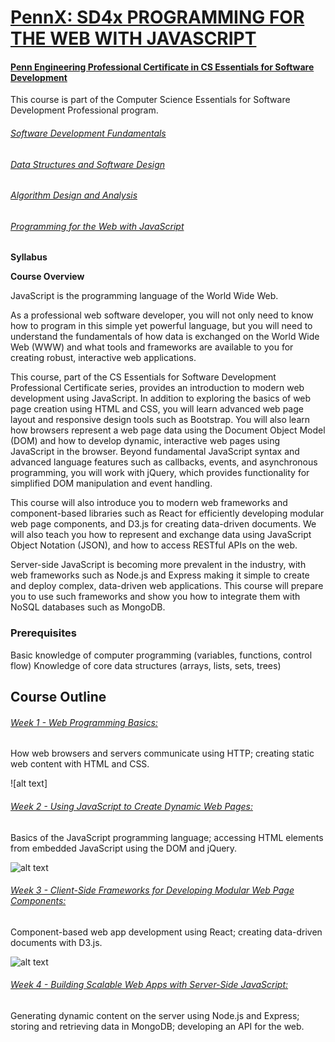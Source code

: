 # [ PennX: SD4x PROGRAMMING FOR THE WEB WITH JAVASCRIPT](https://www.edx.org/course/programming-web-javascript-pennx-sd4x)


#### [Penn Engineering Professional Certificate in CS Essentials for Software Development](https://www.edx.org/professional-certificate/computer-science-essentials-software)

This course is part of the Computer Science Essentials for Software Development Professional program.

###### [Software Development Fundamentals](https://www.edx.org/course/software-development-fundamentals-pennx-sd1x)

###### [Data Structures and Software Design](https://www.edx.org/course/data-structures-software-design-pennx-sd2x)

###### [Algorithm Design and Analysis](https://www.edx.org/course/algorithm-design-analysis-pennx-sd3x)

###### [Programming for the Web with JavaScript](https://www.edx.org/course/programming-web-javascript-pennx-sd4x)


**Syllabus**


**Course Overview**

JavaScript is the programming language of the World Wide Web.

As a professional web software developer, you will not only need to know how to program in this simple yet powerful language, but you will need to understand the fundamentals of how data is exchanged on the World Wide Web (WWW) and what tools and frameworks are available to you for creating robust, interactive web applications.


This course, part of the CS Essentials for Software Development Professional Certificate series, provides an introduction to modern web development using JavaScript. In addition to exploring the basics of web page creation using HTML and CSS, you will learn advanced web page layout and responsive design tools such as Bootstrap. You will also learn how browsers represent a web page data using the Document Object Model (DOM) and how to develop dynamic, interactive web pages using JavaScript in the browser. Beyond fundamental JavaScript syntax and advanced language features such as callbacks, events, and asynchronous programming, you will work with jQuery, which provides functionality for simplified DOM manipulation and event handling.


This course will also introduce you to modern web frameworks and component-based libraries such as React for efficiently developing modular web page components, and D3.js for creating data-driven documents. We will also teach you how to represent and exchange data using JavaScript Object Notation (JSON), and how to access RESTful APIs on the web.


Server-side JavaScript is becoming more prevalent in the industry, with web frameworks such as Node.js and Express making it simple to create and deploy complex, data-driven web applications. This course will prepare you to use such frameworks and show you how to integrate them with NoSQL databases such as MongoDB.


### Prerequisites


Basic knowledge of computer programming (variables, functions, control flow)
Knowledge of core data structures (arrays, lists, sets, trees)


## Course Outline

###### [Week 1 - Web Programming Basics:](https://courses.edx.org/courses/course-v1:PennX+SD4x+2T2017/courseware/6d6b74bb9f8c43088e919a6310f19b39/da2fb7ae127c47ae883a6eb95a65bdb9/?activate_block_id=block-v1%3APennX%2BSD4x%2B2T2017%2Btype%40sequential%2Bblock%40da2fb7ae127c47ae883a6eb95a65bdb9)


How web browsers and servers communicate using HTTP; creating static web content with HTML and CSS.

![alt text] <a href=(https://prod-edxapp.edx-cdn.org/assets/courseware/v1/5f039a00de3eb4a457e23952300e4fc9/asset-v1:PennX+SD4x+2T2017+type@asset+block/Hwk1-calendar.png) width="100" height="100"/>


###### [Week 2 - Using JavaScript to Create Dynamic Web Pages:](https://courses.edx.org/courses/course-v1:PennX+SD4x+2T2017/courseware/179922122c5f4cb180c57e33213faaf4/97c2cb935275489aa67314ff28f9629c/?child=first)


Basics of the JavaScript programming language; accessing HTML elements from embedded JavaScript using the DOM and jQuery.

![alt text](https://prod-edxapp.edx-cdn.org/assets/courseware/v1/b1cbf6fe88f95357b0c5129cb3fe123e/asset-v1:PennX+SD4x+2T2017+type@asset+block/calc.png)

###### [Week 3 - Client-Side Frameworks for Developing Modular Web Page Components:](https://courses.edx.org/courses/course-v1:PennX+SD4x+2T2017/courseware/179922122c5f4cb180c57e33213faaf4/6f11927d2bfd4809b04eaa804a874711/?child=first)


Component-based web app development using React; creating data-driven documents with D3.js.

![alt text](https://prod-edxapp.edx-cdn.org/assets/courseware/v1/f0e0d19e5464abe97f76ad136bf8315a/asset-v1:PennX+SD4x+2T2017+type@asset+block/important-list-tracker-3.png)


###### [Week 4 - Building Scalable Web Apps with Server-Side JavaScript:](https://courses.edx.org/courses/course-v1:PennX+SD4x+2T2017/courseware/05f321f8b38c400b96330598e23d639c/316869bbc9304b30bde6890d32c251fa/?activate_block_id=block-v1%3APennX%2BSD4x%2B2T2017%2Btype%40sequential%2Bblock%40316869bbc9304b30bde6890d32c251fa)


Generating dynamic content on the server using Node.js and Express; storing and retrieving data in MongoDB; developing an API for the web.